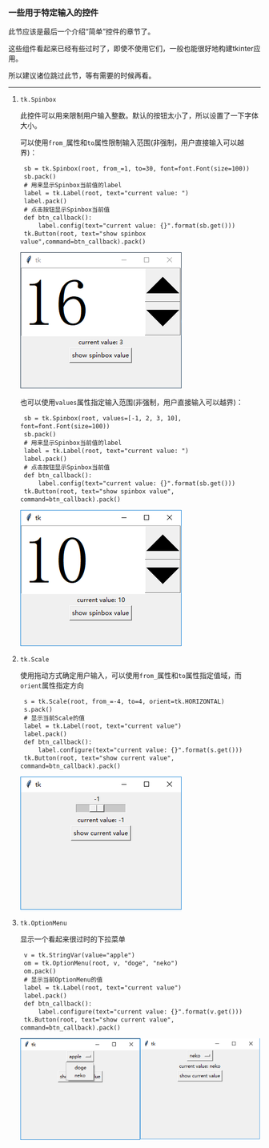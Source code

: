 ### 一些用于特定输入的控件

此节应该是最后一个介绍“简单”控件的章节了。

这些组件看起来已经有些过时了，即使不使用它们，一般也能很好地构建tkinter应用。

所以建议诸位跳过此节，等有需要的时候再看。

------------------------------
1. `tk.Spinbox`

    此控件可以用来限制用户输入整数。默认的按钮太小了，所以设置了一下字体大小。
    
    可以使用`from_`属性和`to`属性限制输入范围(非强制，用户直接输入可以越界)：
    
        sb = tk.Spinbox(root, from_=1, to=30, font=font.Font(size=100))
        sb.pack()
        # 用来显示Spinbox当前值的label
        label = tk.Label(root, text="current value: ")
        label.pack()
        # 点击按钮显示Spinbox当前值
        def btn_callback():
            label.config(text="current value: {}".format(sb.get()))
        tk.Button(root, text="show spinbox value",command=btn_callback).pack()

    ![](static/4be2ff19298e36005d275e9382b5b86a.png)
    
    也可以使用`values`属性指定输入范围(非强制，用户直接输入可以越界)：
    
        sb = tk.Spinbox(root, values=[-1, 2, 3, 10], font=font.Font(size=100))
        sb.pack()
        # 用来显示Spinbox当前值的label
        label = tk.Label(root, text="current value: ")
        label.pack()
        # 点击按钮显示Spinbox当前值
        def btn_callback():
            label.config(text="current value: {}".format(sb.get()))
        tk.Button(root, text="show spinbox value", command=btn_callback).pack()
    
    ![](static/e54a14c9581c8ef1a5c54a10b4826569.png)
    
2. `tk.Scale`

    使用拖动方式确定用户输入，可以使用`from_`属性和`to`属性指定值域，而`orient`属性指定方向
    
        s = tk.Scale(root, from_=-4, to=4, orient=tk.HORIZONTAL)
        s.pack()
        # 显示当前Scale的值
        label = tk.Label(root, text="current value")
        label.pack()
        def btn_callback():
            label.configure(text="current value: {}".format(s.get()))
        tk.Button(root, text="show current value", command=btn_callback).pack()

    ![](static/15af3b304ba161623074dae16f2fc836.png)

3. `tk.OptionMenu`

    显示一个看起来很过时的下拉菜单
    
        v = tk.StringVar(value="apple")
        om = tk.OptionMenu(root, v, "doge", "neko")
        om.pack()
        # 显示当前OptionMenu的值
        label = tk.Label(root, text="current value")
        label.pack()
        def btn_callback():
            label.configure(text="current value: {}".format(v.get()))
        tk.Button(root, text="show current value", command=btn_callback).pack()
        
    ![](static/f4301eb598284f5d84ee2eac1fae247e.png)    